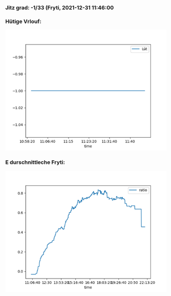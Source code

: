 ### Jitz grad: -1/33 (Fryti, 2021-12-31 11:46:00

### Hütige Vrlouf:
![Graph](Today.png)

### E durschnittleche Fryti:
![Graph](Fryti.png)